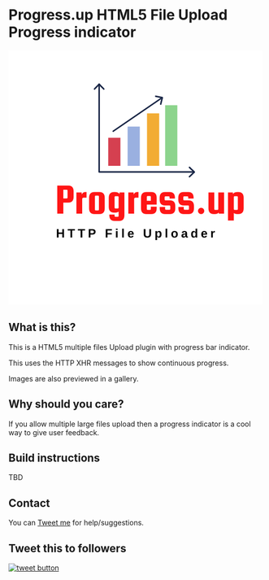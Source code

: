 # Progress.up HTML5 File Upload Progress indicator

![Progess.up](images/Progress.Up.png)

## What is this?

This is a HTML5 multiple files Upload plugin with progress bar
indicator.

This uses the HTTP XHR messages to show continuous progress.

Images are also previewed in a gallery.

## Why should you care?

If you allow multiple large files upload then a progress indicator is a
cool way to give user feedback.

## Build instructions

TBD

## Contact

You can [Tweet me](https://twitter.com/girish1729) for help/suggestions.

## Tweet this to followers


<a href="https://twitter.com/intent/tweet?text=Tweet+this+to+your+followers&url=https%3A%2F%2Fgithub.com%2Fgirish1729%2Fprogress.up&hashtags=github&original_referer=http%3A%2F%2Fgithub.com%2F&tw_p=tweetbutton" target="_blank">
  <img src="http://jpillora.com/github-twitter-button/img/tweet.png"
       alt="tweet button" title="Tweet this to your followers"></img>
</a>
